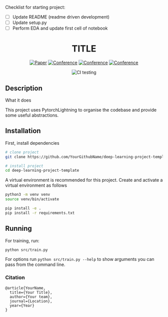 Checklist for starting project:

* [ ] Update README (readme driven development)
* [ ] Update setup.py
* [ ] Perform EDA and update first cell of notebook

<div align="center">

# TITLE

[![Paper](http://img.shields.io/badge/paper-arxiv.1001.2234-B31B1B.svg)](https://www.nature.com/articles/nature14539)
[![Conference](http://img.shields.io/badge/NeurIPS-2019-4b44ce.svg)](https://papers.nips.cc/book/advances-in-neural-information-processing-systems-31-2018)
[![Conference](http://img.shields.io/badge/ICLR-2019-4b44ce.svg)](https://papers.nips.cc/book/advances-in-neural-information-processing-systems-31-2018)
[![Conference](http://img.shields.io/badge/AnyConference-year-4b44ce.svg)](https://papers.nips.cc/book/advances-in-neural-information-processing-systems-31-2018)
<!--
ARXIV
[![Paper](http://img.shields.io/badge/arxiv-math.co:1480.1111-B31B1B.svg)](https://www.nature.com/articles/nature14539)
-->
![CI testing](https://github.com/PyTorchLightning/deep-learning-project-template/workflows/CI%20testing/badge.svg?branch=master&event=push)


<!--
Conference
-->
</div>

## Description
What it does

This project uses PytorchLightning to organise the codebase and provide some useful abstractions.


## Installation
First, install dependencies
```bash
# clone project
git clone https://github.com/YourGithubName/deep-learning-project-template

# install project
cd deep-learning-project-template
```

A virtual environment is recommended for this project. Create and activate a virtual environment as follows

```bash
python3 -m venv venv
source venv/bin/activate

pip install -e .
pip install -r requirements.txt
```

## Running

For training, run:

```bash
python src/train.py
```

For options run `python src/train.py --help` to show arguments you can pass from the command line.

### Citation
```
@article{YourName,
  title={Your Title},
  author={Your team},
  journal={Location},
  year={Year}
}
```

